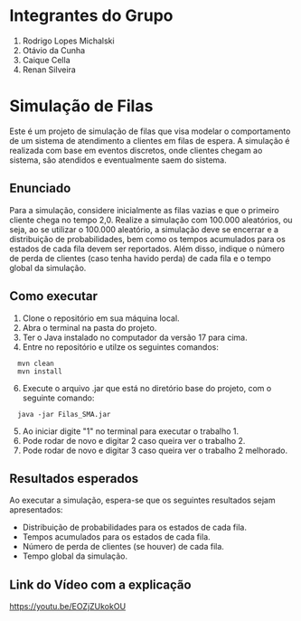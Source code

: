 # Integrantes do Grupo
1. Rodrigo Lopes Michalski
2. Otávio da Cunha
3. Caique Cella
4. Renan Silveira

# Simulação de Filas
Este é um projeto de simulação de filas que visa modelar o comportamento de um sistema de atendimento a clientes em filas de espera. A simulação é realizada com base em eventos discretos, onde clientes chegam ao sistema, são atendidos e eventualmente saem do sistema.

## Enunciado

Para a simulação, considere inicialmente as filas vazias e que o primeiro cliente chega no tempo 2,0. Realize a simulação com 100.000 aleatórios, ou seja, ao se utilizar o 100.000 aleatório, a simulação deve se encerrar e a distribuição de probabilidades, bem como os tempos acumulados para os estados de cada fila devem ser reportados. Além disso, indique o número de perda de clientes (caso tenha havido perda) de cada fila e o tempo global da simulação.

## Como executar

1. Clone o repositório em sua máquina local.
2. Abra o terminal na pasta do projeto.
3. Ter o Java instalado no computador da versão 17 para cima.
4. Entre no repositório e utilze os seguintes comandos:
  ```
    mvn clean
    mvn install
  ```
6. Execute o arquivo .jar que está no diretório base do projeto, com o seguinte comando:
 ```
   java -jar Filas_SMA.jar
 ```
5. Ao iniciar digite "1" no terminal para executar o trabalho 1.
6. Pode rodar de novo e digitar 2 caso queira ver o trabalho 2.
7. Pode rodar de novo e digitar 3 caso queira ver o trabalho 2 melhorado.
## Resultados esperados

Ao executar a simulação, espera-se que os seguintes resultados sejam apresentados:

- Distribuição de probabilidades para os estados de cada fila.
- Tempos acumulados para os estados de cada fila.
- Número de perda de clientes (se houver) de cada fila.
- Tempo global da simulação.


## Link do Vídeo com a explicação
https://youtu.be/EOZjZUkokOU
